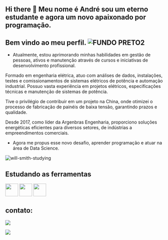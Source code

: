 ## Hi there 👋 Meu  nome é André sou um eterno estudante e agora um novo apaixonado por programação.
## Bem vindo ao meu perfil.           ![FUNDO PRETO2](https://github.com/user-attachments/assets/a9c10b08-a8c7-4771-bc22-2dc1e1992ed1)

- Atualmente, estou aprimorando minhas habilidades em gestão de pessoas, ativos e manutenção através de cursos e iniciativas de desenvolvimento profissional.

Formado em engenharia elétrica, atuo com  análises de dados, instalações, testes e comissionamentos de sistemas elétricos de potência e automação industrial. Possuo vasta experiência em projetos elétricos, especificações técnicas e manutenção de sistemas de potência.

Tive o privilégio de contribuir em um projeto na China, onde otimizei o processo de fabricação de painéis de baixa tensão, garantindo prazos e qualidade.

Desde 2017, como líder da Argenbras Engenharia, proporciono soluções energéticas eficientes para diversos setores, de indústrias a empreendimentos comerciais.

- Agora me propus esse novo desafio, aprender programação e atuar na área de Data Science. 


![will-smith-studying](https://github.com/user-attachments/assets/a0d203df-716b-4dd2-9cd7-622ed3ab804a)

## Estudando as ferramentas 
<img src="https://cdn.jsdelivr.net/gh/devicons/devicon@latest/icons/azuresqldatabase/azuresqldatabase-original.svg" width="40" height="40" /> <img src="https://cdn.jsdelivr.net/gh/devicons/devicon@latest/icons/python/python-original-wordmark.svg" width="40" height="40" /> <img src="https://cdn.jsdelivr.net/gh/devicons/devicon@latest/icons/javascript/javascript-original.svg" width="40" height="40" />

## contato:

<a href="https://www.linkedin.com/in/andresantiagooficial" target="_blank"><img loading="lazy" src="https://img.shields.io/badge/-LinkedIn-%230077B5?style=for-the-badge&logo=linkedin&logoColor=white" target="_blank"></a>   
</div>
<a href = "andresanthiago@gmail.com"><img loading="lazy" src="https://img.shields.io/badge/Gmail-D14836?style=for-the-badge&logo=gmail&logoColor=white" target="_blank"></a>

